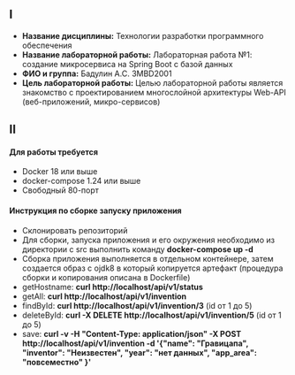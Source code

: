 ## I
* __Название дисциплины:__ Технологии разработки программного обеспечения
* __Название лабораторной работы:__ Лабораторная работа №1: создание микросервиса на Spring Boot с базой данных
* __ФИО и группа:__ Бадулин А.С. 3MBD2001
* __Цель лабораторной работы:__ Целью лабораторной работы является знакомство с проектированием многослойной архитектуры Web-API (веб-приложений, микро-сервисов)

## II
#### Для работы требуется
* Docker 18 или выше
* docker-compose 1.24 или выше
* Свободный 80-порт
#### Инструкция по сборке запуску приложения
* Склонировать репозиторий
* Для сборки, запуска приложения и его окружения необходимо из директории с src выполнить команду __docker-compose up -d__
* Сборка приложения выполняется в отдельном контейнере, затем создается образ с ojdk8 в который копируется артефакт (процедура сборки и копирования описана в Dockerfile)
* getHostname: __curl http://localhost/api/v1/status__
* getAll: __curl http://localhost/api/v1/invention__
* findById: __curl http://localhost/api/v1/invention/3__ (id от 1 до 5)
* deleteById: __curl -X DELETE http://localhost/api/v1/invention/5__ (id от 1 до 5)
* save: __curl -v -H  "Content-Type: application/json" -X POST http://localhost/api/v1/invention -d '{"name": "Гравицапа", "inventor": "Неизвестен", "year": "нет данных", "app_area": "повсеместно" }'__

